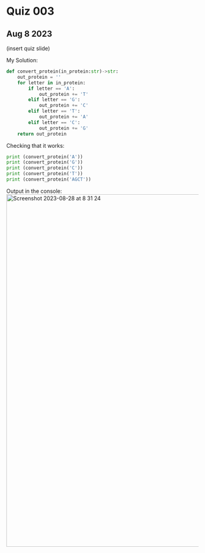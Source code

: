 # Quiz 003 #
## Aug 8 2023 #

(insert quiz slide)

My Solution:
```.py
def convert_protein(in_protein:str)->str:
    out_protein = ''
    for letter in in_protein:
        if letter == 'A':
            out_protein += 'T'
        elif letter == 'G':
            out_protein += 'C'
        elif letter == 'T':
            out_protein += 'A'
        elif letter == 'C':
            out_protein += 'G'
    return out_protein
```

Checking that it works:
```.py
print (convert_protein('A'))
print (convert_protein('G'))
print (convert_protein('C'))
print (convert_protein('T'))
print (convert_protein('AGCT'))
```
Output in the console:
<img width="924" alt="Screenshot 2023-08-28 at 8 31 24" src="https://github.com/MayFu2025/unit-1/assets/122759229/ee6e5c0e-a7f8-428c-9a24-58f2f288c15f">
